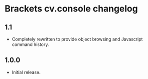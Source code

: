 # Brackets cv.console changelog

## 1.1
* Completely rewritten to provide object browsing and Javascript command history.

## 1.0.0
* Initial release.